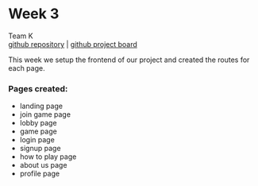 # Week 3
Team K \
[github repository](https://github.com/sfsu-csc-667-fall-2024-roberts/term-project-team-mack) | [github project board](https://github.com/orgs/sfsu-csc-667-fall-2024-roberts/projects/1)

This week we setup the frontend of our project and created the routes for each page.

### Pages created:
- landing page
- join game page
- lobby page
- game page
- login page
- signup page
- how to play page
- about us page
- profile page
